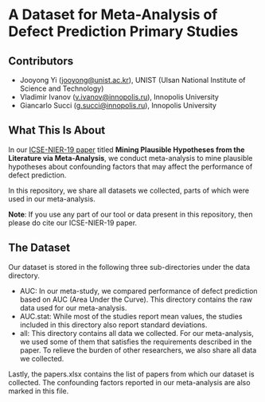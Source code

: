 # A Dataset for Meta-Analysis of Defect Prediction Primary Studies #

## Contributors ##
   * Jooyong Yi (jooyong@unist.ac.kr), UNIST (Ulsan National Institute of Science and Technology)
   * Vladimir Ivanov (v.ivanov@innopolis.ru), Innopolis University
   * Giancarlo Succi (g.succi@innopolis.ru), Innopolis University

## What This Is About ##
In our [ICSE-NIER-19 paper](http://jooyongyi.com/papers/ICSE-NIER19.pdf) titled **Mining Plausible Hypotheses from the Literature via Meta-Analysis**, we conduct meta-analysis to mine plausible hypotheses about confounding factors that may affect the performance of defect prediction. 

In this repository, we share all datasets we collected, parts of which were used in our meta-analysis. 

**Note**: If you use any part of our tool or data present in this repository, then please do cite our ICSE-NIER-19 paper.

## The Dataset ##

Our dataset is stored in the following three sub-directories under the data directory.

  * AUC: In our meta-study, we compared performance of defect prediction based on AUC (Area Under the Curve). This directory contains the raw data used for our meta-analysis.  
  * AUC.stat: While most of the studies report mean values, the studies included in this directory also report standard deviations.
  * all: This directory contains all data we collected. For our meta-analysis, we used some of them that satisfies the requirements described in the paper. To relieve the burden of other researchers, we also share all data we collected. 

Lastly, the papers.xlsx contains the list of papers from which our dataset is collected. The confounding factors reported in our meta-analysis are also marked in this file.